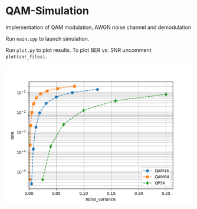 # QAM-Simulation
Implementation of QAM modulation, AWGN noise channel and demodulation

Run `main.cpp` to launch simulation.

Run `plot.py` to plot results. To plot BER vs. SNR uncomment `plot(snr_files)`.

![alt text](BER_vs_NoiseVar.png?raw=true)
